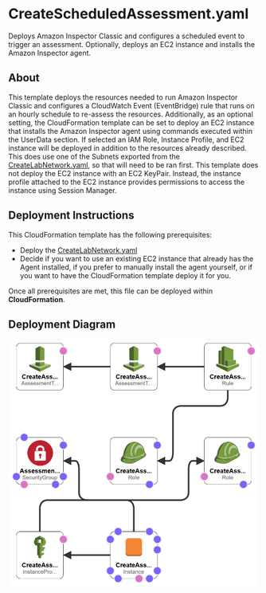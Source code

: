 # CreateScheduledAssessment.yaml
Deploys Amazon Inspector Classic and configures a scheduled event to trigger an assessment. Optionally, deploys an EC2 instance and installs the Amazon Inspector agent.

## About
This template deploys the resources needed to run Amazon Inspector Classic and configures a CloudWatch Event (EventBridge) rule that runs on an hourly schedule to re-assess the resources. Additionally, as an optional setting, the CloudFormation template can be set to deploy an EC2 instance that installs the Amazon Inspector agent using commands executed within the UserData section. If selected an IAM Role, Instance Profile, and EC2 instance will be deployed in addition to the resources already described. This does use one of the Subnets exported from the [CreateLabNetwork.yaml](../aws-create-lab-network/CreateLabNetwork.yaml), so that will need to be ran first. This template does not deploy the EC2 instance with an EC2 KeyPair. Instead, the instance profile attached to the EC2 instance provides permissions to access the instance using Session Manager.

## Deployment Instructions
This CloudFormation template has the following prerequisites:
* Deploy the [CreateLabNetwork.yaml](../aws-create-lab-network/CreateLabNetwork.yaml)
* Decide if you want to use an existing EC2 instance that already has the Agent installed, if you prefer to manually install the agent yourself, or if you want to have the CloudFormation template deploy it for you.

Once all prerequisites are met, this file can be deployed within **CloudFormation**.

## Deployment Diagram
![CloudFormationResources](ResourceDiagram.png)
